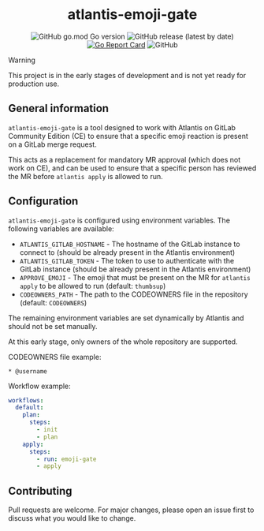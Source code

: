 <div align="center">

# atlantis-emoji-gate

![GitHub go.mod Go version](https://img.shields.io/github/go-mod/go-version/shini4i/atlantis-emoji-gate)
![GitHub release (latest by date)](https://img.shields.io/github/v/release/shini4i/atlantis-emoji-gate)
[![Go Report Card](https://goreportcard.com/badge/github.com/shini4i/atlantis-emoji-gate)](https://goreportcard.com/report/github.com/shini4i/atlantis-emoji-gate)
![GitHub](https://img.shields.io/github/license/shini4i/atlantis-emoji-gate)


</div>

> [!WARNING]
> This project is in the early stages of development and is not yet ready for production use.

## General information

`atlantis-emoji-gate` is a tool designed to work with Atlantis on GitLab Community Edition (CE) to ensure that a specific emoji reaction is present on a GitLab merge request.

This acts as a replacement for mandatory MR approval (which does not work on CE), and can be used to ensure that a specific person has reviewed the MR before `atlantis apply` is allowed to run.

## Configuration

`atlantis-emoji-gate` is configured using environment variables. The following variables are available:

- `ATLANTIS_GITLAB_HOSTNAME` - The hostname of the GitLab instance to connect to (should be already present in the Atlantis environment)
- `ATLANTIS_GITLAB_TOKEN` - The token to use to authenticate with the GitLab instance (should be already present in the Atlantis environment)
- `APPROVE_EMOJI` - The emoji that must be present on the MR for `atlantis apply` to be allowed to run (default: `thumbsup`)
- `CODEOWNERS_PATH` - The path to the CODEOWNERS file in the repository (default: `CODEOWNERS`)

The remaining environment variables are set dynamically by Atlantis and should not be set manually.

At this early stage, only owners of the whole repository are supported.

CODEOWNERS file example:
```
* @username
```

Workflow example:
```yaml
workflows:
  default:
    plan:
      steps:
        - init
        - plan
    apply:
      steps:
        - run: emoji-gate
        - apply
```

## Contributing
Pull requests are welcome. For major changes, please open an issue first to discuss what you would like to change.
